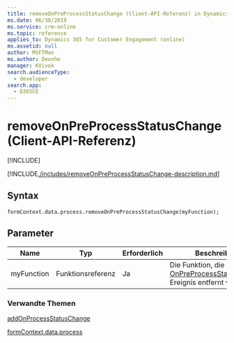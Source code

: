 ```yaml
---
title: removeOnPreProcessStatusChange (Client-API-Referenz) in Dynamics 365 for Customer Engagement | MicrosoftDocs
ms.date: 06/30/2019
ms.service: crm-online
ms.topic: reference
applies_to: Dynamics 365 for Customer Engagement (online)
ms.assetid: null
author: MSFTMan
ms.author: Deonhe
manager: KVivek
search.audienceType:
  - developer
search.app:
  - D365CE
---
```

# <a name="removeonpreprocessstatuschange-client-api-reference"></a>removeOnPreProcessStatusChange (Client-API-Referenz)

[!INCLUDE[](../../../../../../includes/cc_applies_to_update_9_0_0.md)]

[!INCLUDE[./includes/removeOnPreProcessStatusChange-description.md](./includes/removeOnPreProcessStatusChange-description.md)]

## <a name="syntax"></a>Syntax

`formContext.data.process.removeOnPreProcessStatusChange(myFunction);`

## <a name="parameter"></a>Parameter

|Name|Typ|Erforderlich|Beschreibung|
|--|--|--|--|
|myFunction|Funktionsreferenz|Ja|Die Funktion, die aus dem [OnPreProcessStatusChange](../../events/onpreprocessstatuschange.md)-Ereignis entfernt werden soll.|

### <a name="related-topics"></a>Verwandte Themen

[addOnProcessStatusChange](addOnProcessStatusChange.md)
 
[formContext.data.process](../../formContext-data-process.md)
 


